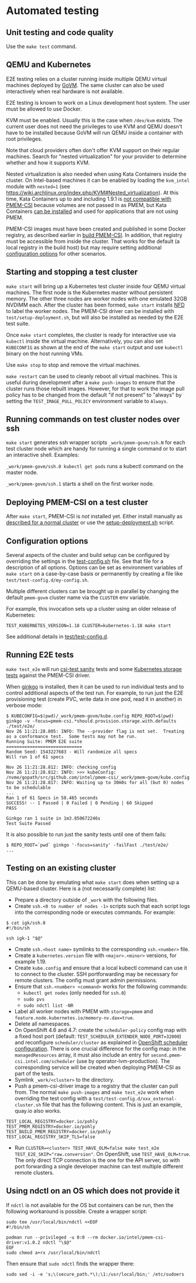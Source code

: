 # Automated testing

## Unit testing and code quality

Use the `make test` command.

## QEMU and Kubernetes

E2E testing relies on a cluster running inside multiple QEMU virtual
machines deployed by [GoVM](https://github.com/govm-project/govm). The
same cluster can also be used interactively when real hardware is not
available.

E2E testing is known to work on a Linux development host system. The user
must be allowed to use Docker.

KVM must be enabled. Usually this is the case when `/dev/kvm` exists.
The current user does not need the privileges to use KVM and QEMU
doesn't have to be installed because GoVM will run QEMU inside a
container with root privileges.

Note that cloud providers often don't offer KVM support on their
regular machines. Search for "nested virtualization" for your provider
to determine whether and how it supports KVM.

Nested virtualization is also needed when using Kata Containers inside
the cluster. On Intel-based machines it can be enabled by loading the
`kvm_intel` module with `nested=1` (see
https://wiki.archlinux.org/index.php/KVM#Nested_virtualization). At
this time, Kata Containers up to and including 1.9.1 is [not
compatible with
PMEM-CSI](https://github.com/intel/pmem-csi/issues/303) because
volumes are not passed in as PMEM, but Kata Containers [can be
installed](https://github.com/kata-containers/packaging/tree/master/kata-deploy#kubernetes-quick-start)
and used for applications that are not using PMEM.

PMEM-CSI images must have been created and published in some Docker
registry, as described earlier in [build PMEM-CSI](DEVELOPMENT.md#build-pmem-csi).
In addition, that registry must be accessible from inside the
cluster. That works for the default (a local registry in the build
host) but may require setting additional [configuration
options](#configuration-options) for other scenarios.

## Starting and stopping a test cluster

`make start` will bring up a Kubernetes test cluster inside four QEMU
virtual machines.
The first node is the Kubernetes master without
persistent memory.
The other three nodes are worker nodes with one emulated 32GB NVDIMM each.
After the cluster has been formed, `make start` installs [NFD](https://kubernetes-sigs.github.io/node-feature-discovery/stable/get-started/index.html) to label
the worker nodes. The PMEM-CSI driver can be installed with
`test/setup-deployment.sh`, but will also be installed as needed by
the E2E test suite.

Once `make start` completes, the cluster is ready for interactive use via
`kubectl` inside the virtual machine. Alternatively, you can also
set `KUBECONFIG` as shown at the end of the `make start` output
and use `kubectl` binary on the host running VMs.

Use `make stop` to stop and remove the virtual machines.

`make restart` can be used to cleanly reboot all virtual
machines. This is useful during development after a `make push-images`
to ensure that the cluster runs those rebuilt images. However, for
that to work the image pull policy has to be changed from the default
"if not present" to "always" by setting the `TEST_IMAGE_PULL_POLICY`
environment variable to `Always`.

## Running commands on test cluster nodes over ssh

`make start` generates ssh wrapper scripts `_work/pmem-govm/ssh.N` for each
test cluster node which are handy for running a single command or to
start an interactive shell. Examples:

`_work/pmem-govm/ssh.0 kubectl get pods` runs a kubectl command on
the master node.

`_work/pmem-govm/ssh.1` starts a shell on the first worker node.

## Deploying PMEM-CSI on a test cluster

After `make start`, PMEM-CSI is *not* installed yet. Either install
manually as [described for a normal
cluster](install.md#installation-and-setup) or use the
[setup-deployment.sh](/test/setup-deployment.sh) script.

## Configuration options

Several aspects of the cluster and build setup can be configured by overriding
the settings in the [test-config.sh](/test/test-config.sh) file. See
that file for a description of all options. Options can be set as
environment variables of `make start` on a case-by-case basis or
permanently by creating a file like `test/test-config.d/my-config.sh`.

Multiple different clusters can be brought up in parallel by changing
the default `pmem-govm` cluster name via the `CLUSTER` env variable.

For example, this invocation sets up a cluster using an older release
of Kubernetes:

``` 
TEST_KUBERNETES_VERSION=1.18 CLUSTER=kubernetes-1.18 make start
```

See additional details in [test/test-config.d](/test/test-config.d).

## Running E2E tests

`make test_e2e` will run [csi-test
sanity](https://github.com/kubernetes-csi/csi-test/tree/master/pkg/sanity)
tests and some [Kubernetes storage
tests](https://github.com/kubernetes/kubernetes/tree/master/test/e2e/storage/testsuites)
against the PMEM-CSI driver.

When [ginkgo](https://onsi.github.io/ginkgo/) is installed, then it
can be used to run individual tests and to control additional aspects
of the test run. For example, to run just the E2E provisioning test
(create PVC, write data in one pod, read it in another) in verbose mode:

``` console
$ KUBECONFIG=$(pwd)/_work/pmem-govm/kube.config REPO_ROOT=$(pwd) ginkgo -v -focus=pmem-csi.*should.provision.storage.with.defaults ./test/e2e/
Nov 26 11:21:28.805: INFO: The --provider flag is not set.  Treating as a conformance test.  Some tests may not be run.
Running Suite: PMEM E2E suite
=============================
Random Seed: 1543227683 - Will randomize all specs
Will run 1 of 61 specs

Nov 26 11:21:28.812: INFO: checking config
Nov 26 11:21:28.812: INFO: >>> kubeConfig: /nvme/gopath/src/github.com/intel/pmem-csi/_work/pmem-govm/kube.config
Nov 26 11:21:28.817: INFO: Waiting up to 30m0s for all (but 0) nodes to be schedulable
...
Ran 1 of 61 Specs in 58.465 seconds
SUCCESS! -- 1 Passed | 0 Failed | 0 Pending | 60 Skipped
PASS

Ginkgo ran 1 suite in 1m3.850672246s
Test Suite Passed
```

It is also possible to run just the sanity tests until one of them fails:

``` console
$ REPO_ROOT=`pwd` ginkgo '-focus=sanity' -failFast ./test/e2e/
...
```

## Testing on an existing cluster

This can be done by emulating what `make start` does when setting up a
QEMU-based cluster. Here is a (not necessarily complete) list:
- Prepare a directory outside of `_work` with the following files.
- Create `ssh.<0 to number of nodes -1>` scripts such that each script
  logs into the corresponding node or executes commands. For example:
``` console
$ cat igk/ssh.0
#!/bin/sh

ssh igk-1 "$@"
```
- Create `ssh.<host name>` symlinks to the corresponding `ssh.<number>` file.
- Create a `kubernetes.version` file with `<major>.<minor>` versions, for example 1.19.
- Create `kube.config` and ensure that a local kubectl command can use it
  to connect to the cluster. SSH portforwarding may be necessary for remote
  clusters. The config must grant admin permissions.
- Ensure that `ssh.<number> <command>` works for the following commands:
  - `kubectl get nodes` (only needed for `ssh.0`)
  - `sudo pvs`
  - `sudo ndctl list -NR`
- Label all worker nodes with PMEM with `storage=pmem` and
  `feature.node.kubernetes.io/memory-nv.dax=true`.
- Delete all namespaces.
- On OpenShift 4.6 and 4.7: create the `scheduler-policy` config map with a fixed
  host port (default: `TEST_SCHEDULER_EXTENDER_NODE_PORT=32000`) and reconfigure
  `scheduler/cluster` as explained
  in [OpenShift scheduler configuration](install.md#openshift-scheduler-configuration).
  There is one crucial difference for the config map: in the `managedResources` array,
  it must also include an entry for `second.pmem-csi.intel.com/scheduler` (use by
  operator-lvm-production). The corresponding service will be created when deploying
  PMEM-CSI as part of the tests.
- Symlink `_work/<cluster>` to the directory.
- Push a pmem-csi-driver image to a registry that the cluster can pull from.
  The normal `make push-images` and `make test_e2e` work when overriding the test config
  with a `test/test-config.d/xxx_external-cluster.sh` file that has the following content.
  This is just an example, quay.io also works.
```
TEST_LOCAL_REGISTRY=docker.io/pohly
TEST_PMEM_REGISTRY=docker.io/pohly
TEST_BUILD_PMEM_REGISTRY=docker.io/pohly
TEST_LOCAL_REGISTRY_SKIP_TLS=false
```
- Run `CLUSTER=<cluster> TEST_HAVE_OLM=false make test_e2e TEST_E2E_SKIP="raw.conversion"`. On OpenShift,
  use `TEST_HAVE_OLM=true`. The only direct TCP connection is the one for the API server,
  so with port forwarding a single developer machine can test multiple different remote
  clusters.

## Using ndctl on an OS which does not provide it

If `ndctl` is not available for the OS but containers can be run, then
the following workaround is possible. Create a wrapper script:
``` ShellSession
sudo tee /usr/local/bin/ndctl <<EOF
#!/bin/sh

podman run --privileged -u 0:0 --rm docker.io/intel/pmem-csi-driver:v1.0.2 ndctl "\$@"
EOF
sudo chmod a+rx /usr/local/bin/ndctl
```

Then ensure that `sudo ndctl` finds the wrapper there:
``` ShellSession
sudo sed -i -e 's;\(secure_path.*\);\1:/usr/local/bin;' /etc/sudoers
```

